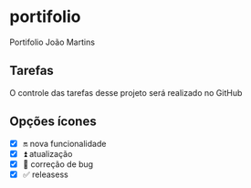 # portifolio
Portifolio João Martins

## Tarefas

O controle das tarefas desse projeto será realizado no GitHub

## Opções ícones 

- [x] :on: nova funcionalidade
- [x] :arrow_double_up: atualização
- [x] :wrench: correção de bug
- [x] :white_check_mark: releasess